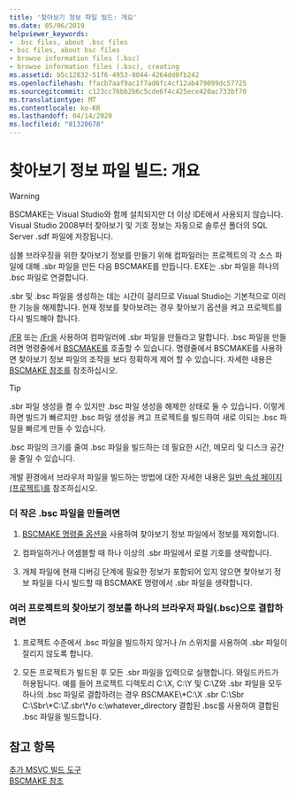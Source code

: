 ```yaml
---
title: '찾아보기 정보 파일 빌드: 개요'
ms.date: 05/06/2019
helpviewer_keywords:
- .bsc files, about .bsc files
- bsc files, about bsc files
- browse information files (.bsc)
- browse information files (.bsc), creating
ms.assetid: b5c12832-51f6-4953-8044-4264dd0fb242
ms.openlocfilehash: ffacb7aaf9ac1f7ad6fc4cf12ab479099dc57725
ms.sourcegitcommit: c123cc76bb2b6c5cde6f4c425ece420ac733bf70
ms.translationtype: MT
ms.contentlocale: ko-KR
ms.lasthandoff: 04/14/2020
ms.locfileid: "81320678"
---
```

# <a name="building-browse-information-files-overview"></a>찾아보기 정보 파일 빌드: 개요

> [!WARNING]
> BSCMAKE는 Visual Studio와 함께 설치되지만 더 이상 IDE에서 사용되지 않습니다. Visual Studio 2008부터 찾아보기 및 기호 정보는 자동으로 솔루션 폴더의 SQL Server .sdf 파일에 저장됩니다.

심볼 브라우징을 위한 찾아보기 정보를 만들기 위해 컴파일러는 프로젝트의 각 소스 파일에 대해 .sbr 파일을 만든 다음 BSCMAKE를 만듭니다. EXE는 .sbr 파일을 하나의 .bsc 파일로 연결합니다.

.sbr 및 .bsc 파일을 생성하는 데는 시간이 걸리므로 Visual Studio는 기본적으로 이러한 기능을 해제합니다. 현재 정보를 찾아보려는 경우 찾아보기 옵션을 켜고 프로젝트를 다시 빌드해야 합니다.

[/FR](fr-fr-create-dot-sbr-file.md) 또는 [/Fr을](fr-fr-create-dot-sbr-file.md) 사용하여 컴파일러에 .sbr 파일을 만들라고 말합니다. .bsc 파일을 만들려면 명령줄에서 [BSCMAKE를](bscmake-command-line.md) 호출할 수 있습니다. 명령줄에서 BSCMAKE를 사용하면 찾아보기 정보 파일의 조작을 보다 정확하게 제어 할 수 있습니다. 자세한 내용은 [BSCMAKE 참조를](bscmake-reference.md) 참조하십시오.

> [!TIP]
> .sbr 파일 생성을 켤 수 있지만 .bsc 파일 생성을 해제한 상태로 둘 수 있습니다. 이렇게 하면 빌드가 빠르지만 .bsc 파일 생성을 켜고 프로젝트를 빌드하여 새로 이되는 .bsc 파일을 빠르게 만들 수 있습니다.

.bsc 파일의 크기를 줄여 .bsc 파일을 빌드하는 데 필요한 시간, 메모리 및 디스크 공간을 줄일 수 있습니다.

개발 환경에서 브라우저 파일을 빌드하는 방법에 대한 자세한 내용은 [일반 속성 페이지(프로젝트)를](general-property-page-project.md) 참조하십시오.

### <a name="to-create-a-smaller-bsc-file"></a>더 작은 .bsc 파일을 만들려면

1. [BSCMAKE 명령줄 옵션을](bscmake-options.md) 사용하여 찾아보기 정보 파일에서 정보를 제외합니다.

1. 컴파일하거나 어셈블할 때 하나 이상의 .sbr 파일에서 로컬 기호를 생략합니다.

1. 개체 파일에 현재 디버깅 단계에 필요한 정보가 포함되어 있지 않으면 찾아보기 정보 파일을 다시 빌드할 때 BSCMAKE 명령에서 .sbr 파일을 생략합니다.

### <a name="to-combine-the-browse-information-from-several-projects-into-one-browser-file-bsc"></a>여러 프로젝트의 찾아보기 정보를 하나의 브라우저 파일(.bsc)으로 결합하려면

1. 프로젝트 수준에서 .bsc 파일을 빌드하지 않거나 /n 스위치를 사용하여 .sbr 파일이 잘리지 않도록 합니다.

1. 모든 프로젝트가 빌드된 후 모든 .sbr 파일을 입력으로 실행합니다. 와일드카드가 허용됩니다. 예를 들어 프로젝트 디렉토리 C:\X, C:\Y 및 C:\Z와 .sbr 파일을 모두 하나의 .bsc 파일로 결합하려는 경우 BSCMAKE\\\*C:\X .sbr C:\Sbr C:\Sbr\\\*C:\Z.sbr\\\*/o c:\whatever_directory 결합된 .bsc를 사용하여 결합된 .bsc 파일을 빌드합니다.

## <a name="see-also"></a>참고 항목

[추가 MSVC 빌드 도구](c-cpp-build-tools.md)<br/>
[BSCMAKE 참조](bscmake-reference.md)
